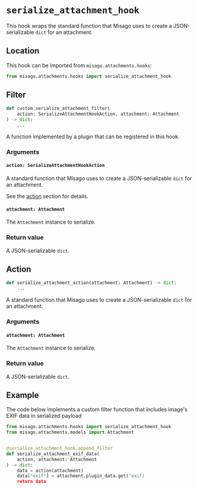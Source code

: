 # `serialize_attachment_hook`

This hook wraps the standard function that Misago uses to create a JSON-serializable `dict` for an attachment.


## Location

This hook can be imported from `misago.attachments.hooks`:

```python
from misago.attachments.hooks import serialize_attachment_hook
```


## Filter

```python
def custom_serialize_attachment_filter(
    action: SerializeAttachmentHookAction, attachment: Attachment
) -> dict:
    ...
```

A function implemented by a plugin that can be registered in this hook.


### Arguments

#### `action: SerializeAttachmentHookAction`

A standard function that Misago uses to create a JSON-serializable `dict` for an attachment.

See the [action](#action) section for details.


#### `attachment: Attachment`

The `Attachment` instance to serialize.


### Return value

A JSON-serializable `dict`.


## Action

```python
def serialize_attachment_action(attachment: Attachment) -> dict:
    ...
```

A standard function that Misago uses to create a JSON-serializable `dict` for an attachment.


### Arguments

#### `attachment: Attachment`

The `Attachment` instance to serialize.


### Return value

A JSON-serializable `dict`.


## Example

The code below implements a custom filter function that includes image's EXIF data in serialized payload

```python
from misago.attachments.hooks import serialize_attachment_hook
from misago.attachments.models import Attachment


@serialize_attachment_hook.append_filter
def serialize_attachment_exif_data(
    action, attachment: Attachment
) -> dict:
    data = action(attachment)
    data["exif"] = attachment.plugin_data.get("exif)
    return data
```